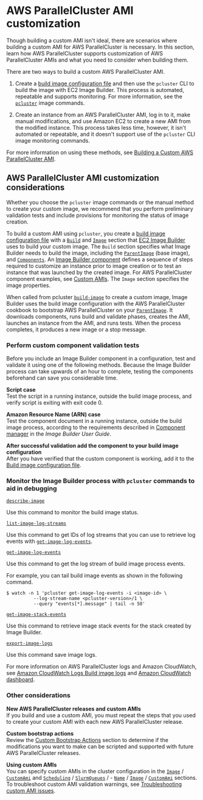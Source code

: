 # AWS ParallelCluster AMI customization<a name="custom-ami-v3"></a>

Though building a custom AMI isn't ideal, there are scenarios where building a custom AMI for AWS ParallelCluster is necessary\. In this section, learn how AWS ParallelCluster supports customization of AWS ParallelCluster AMIs and what you need to consider when building them\.

There are two ways to build a custom AWS ParallelCluster AMI\.

1. Create a [build image configuration file](image-builder-configuration-file-v3.md) and then use the `pcluster` CLI to build the image with EC2 Image Builder\. This process is automated, repeatable and supports monitoring\. For more information, see the [`pcluster`](pcluster-v3.md) image commands\.

1. Create an instance from an AWS ParallelCluster AMI, log in to it, make manual modifications, and use Amazon EC2 to create a new AMI from the modified instance\. This process takes less time, however, it isn't automated or repeatable, and it doesn't support use of the `pcluster` CLI image monitoring commands\.

For more information on using these methods, see [Building a Custom AWS ParallelCluster AMI](building-custom-ami-v3.md)\.

## AWS ParallelCluster AMI customization considerations<a name="custom-ami-considerations-v3"></a>

Whether you choose the `pcluster` image commands or the manual method to create your custom image, we recommend that you perform preliminary validation tests and include provisions for monitoring the status of image creation\.

To build a custom AMI using `pcluster`, you create a [build image configuration file](image-builder-configuration-file-v3.md) with a [`Build`](Build-v3.md) and [`Image`](Image-v3.md#Image-v3.properties) section that [EC2 Image Builder](https://docs.aws.amazon.com/imagebuilder/latest/userguide/what-is-image-builder.html) uses to build your custom image\. The `Build` section specifies what Image Builder needs to build the image, including the [`ParentImage`](Build-v3.md#yaml-build-image-Build-ParentImage) \(base image\), and [`Components`](Build-v3.md#Build-v3-Components)\. An [Image Builder component](https://docs.aws.amazon.com/imagebuilder/latest/userguide/toe-component-manager.html) defines a sequence of steps required to customize an instance prior to image creation or to test an instance that was launched by the created image\. For AWS ParallelCluster component examples, see [Custom AMIs](https://catalog.prod.workshops.aws/workshops/e2f40d13-8082-4718-909b-6cdc3155ae41/examples/custom-ami)\. The `Image` section specifies the image properties\.

When called from pcluster [`build-image`](pcluster.build-image-v3.md) to create a custom image, Image Builder uses the build image configuration with the AWS ParallelCluster cookbook to bootstrap AWS ParallelCluster on your [`ParentImage`](Build-v3.md#yaml-build-image-Build-ParentImage)\. It downloads components, runs build and validate phases, creates the AMI, launches an instance from the AMI, and runs tests\. When the process completes, it produces a new image or a stop message\.

### Perform custom component validation tests<a name="custom-ami-validation-v3"></a>

Before you include an Image Builder component in a configuration, test and validate it using one of the following methods\. Because the Image Builder process can take upwards of an hour to complete, testing the components beforehand can save you considerable time\.

**Script case**  
Test the script in a running instance, outside the build image process, and verify script is exiting with exit code 0\.

**Amazon Resource Name \(ARN\) case**  
Test the component document in a running instance, outside the build image process, according to the requirements described in [Component manager](https://docs.aws.amazon.com/imagebuilder/latest/userguide/toe-component-manager.html) in the *Image Builder User Guide*\.

**After successful validation add the component to your build image configuration**  
After you have verified that the custom component is working, add it to the [Build image configuration file](image-builder-configuration-file-v3.md)\.

### Monitor the Image Builder process with `pcluster` commands to aid in debugging<a name="custom-ami-monitor-v3"></a>

[`describe-image`](pcluster.describe-image-v3.md)

Use this command to monitor the build image status\.

[`list-image-log-streams`](pcluster.list-image-log-streams-v3.md)

Use this command to get IDs of log streams that you can use to retrieve log events with [`get-image-log-events`](pcluster.get-image-log-events-v3.md)\.

[`get-image-log-events`](pcluster.get-image-log-events-v3.md)

Use this command to get the log stream of build image process events\.

For example, you can tail build image events as shown in the following command\.

```
$ watch -n 1 'pcluster get-image-log-events -i <image-id> \
          --log-stream-name <pcluster-version>/1 \
          --query "events[*].message" | tail -n 50'
```

[`get-image-stack-events`](pcluster.get-image-stack-events-v3.md)

Use this command to retrieve image stack events for the stack created by Image Builder\.

[`export-image-logs`](pcluster.export-image-logs-v3.md)

Use this command save image logs\.

For more information on AWS ParallelCluster logs and Amazon CloudWatch, see [Amazon CloudWatch Logs Build image logs](cloudwatch-logs-v3.md#cloudwatch-logs-build-images) and [Amazon CloudWatch dashboard](cloudwatch-dashboard-v3.md)\.

### Other considerations<a name="custom-ami-other-v3"></a>

**New AWS ParallelCluster releases and custom AMIs**  
If you build and use a custom AMI, you must repeat the steps that you used to create your custom AMI with each new AWS ParallelCluster release\.

**Custom bootstrap actions**  
Review the [Custom Bootstrap Actions](custom-bootstrap-actions-v3.md) section to determine if the modifications you want to make can be scripted and supported with future AWS ParallelCluster releases\.

**Using custom AMIs**  
You can specify custom AMIs in the cluster configuration in the [`Image`](Image-v3.md) / [`CustomAmi`](Image-v3.md#yaml-Image-CustomAmi) and [`Scheduling`](Scheduling-v3.md) / [`SlurmQueues`](Scheduling-v3.md#Scheduling-v3-SlurmQueues) / \- [`Name`](Scheduling-v3.md#yaml-Scheduling-SlurmQueues-Name) / [`Image`](Scheduling-v3.md#Scheduling-v3-SlurmQueues-Image) / [`CustomAmi`](Scheduling-v3.md#yaml-Scheduling-SlurmQueues-Image-CustomAmi) sections\.  
To troubleshoot custom AMI validation warnings, see [Troubleshooting custom AMI issues](troubleshooting-v3.md#troubleshooting-v3-custom-amis)\.
